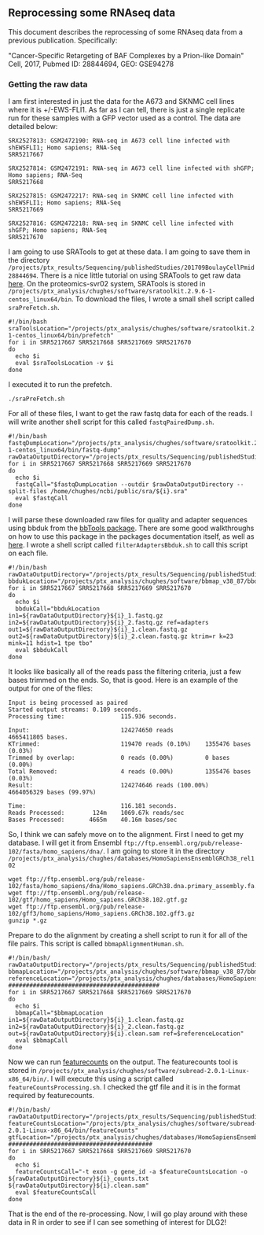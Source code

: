 ## Reprocessing some RNAseq data

This document describes the reprocessing of some RNAseq data from a previous publication. Specifically:

"Cancer-Specific Retargeting of BAF Complexes by a Prion-like Domain"
Cell, 2017, Pubmed ID: 28844694, GEO: GSE94278

### Getting the raw data

I am first interested in just the data for the A673 and SKNMC cell lines where it is +/-EWS-FLI1. As far as I can tell, there is just a single replicate run for these samples with a GFP vector used as a control. The data are detailed below:

```
SRX2527813: GSM2472190: RNA-seq in A673 cell line infected with shEWSFLI1; Homo sapiens; RNA-Seq
SRR5217667

SRX2527814: GSM2472191: RNA-seq in A673 cell line infected with shGFP; Homo sapiens; RNA-Seq
SRR5217668

SRX2527815: GSM2472217: RNA-seq in SKNMC cell line infected with shEWSFLI1; Homo sapiens; RNA-Seq
SRR5217669

SRX2527816: GSM2472218: RNA-seq in SKNMC cell line infected with shGFP; Homo sapiens; RNA-Seq
SRR5217670
```

I am going to use SRATools to get at these data. I am going to save them in the directory `/projects/ptx_results/Sequencing/publishedStudies/201709BoulayCellPmid28844694`. There is a nice little tutorial on using SRATools to get raw data [here](https://www.biostars.org/p/111040/). On the proteomics-svr02 system, SRATools is stored in `/projects/ptx_analysis/chughes/software/sratoolkit.2.9.6-1-centos_linux64/bin`. To download the files, I wrote a small shell script called `sraPreFetch.sh`.

```shell
#!/bin/bash
sraToolsLocation="/projects/ptx_analysis/chughes/software/sratoolkit.2.9.6-1-centos_linux64/bin/prefetch"
for i in SRR5217667 SRR5217668 SRR5217669 SRR5217670
do
  echo $i
  eval $sraToolsLocation -v $i
done
```

I executed it to run the prefetch.

```shell
./sraPreFetch.sh
```

For all of these files, I want to get the raw fastq data for each of the reads. I will write another shell script for this called `fastqPairedDump.sh`.

```shell
#!/bin/bash
fastqDumpLocation="/projects/ptx_analysis/chughes/software/sratoolkit.2.9.6-1-centos_linux64/bin/fastq-dump"
rawDataOutputDirectory="/projects/ptx_results/Sequencing/publishedStudies/201709BoulayCellPmid28844694/"
for i in SRR5217667 SRR5217668 SRR5217669 SRR5217670
do
  echo $i
  fastqCall="$fastqDumpLocation --outdir $rawDataOutputDirectory --split-files /home/chughes/ncbi/public/sra/${i}.sra"
  eval $fastqCall
done
```

I will parse these downloaded raw files for quality and adapter sequences using bbduk from the [bbTools package](https://sourceforge.net/projects/bbmap/). There are some good walkthroughs on how to use this package in the packages documentation itself, as well as [here](https://jgi.doe.gov/data-and-tools/bbtools/bb-tools-user-guide/). I wrote a shell script called `filterAdaptersBbduk.sh` to call this script on each file.

```shell
#!/bin/bash
rawDataOutputDirectory="/projects/ptx_results/Sequencing/publishedStudies/201709BoulayCellPmid28844694/"
bbdukLocation="/projects/ptx_analysis/chughes/software/bbmap_v38_87/bbduk.sh"
for i in SRR5217667 SRR5217668 SRR5217669 SRR5217670
do
  echo $i
  bbdukCall="bbdukLocation in1=${rawDataOutputDirectory}${i}_1.fastq.gz in2=${rawDataOutputDirectory}${i}_2.fastq.gz ref=adapters out1=${rawDataOutputDirectory}${i}_1.clean.fastq.gz out2=${rawDataOutputDirectory}${i}_2.clean.fastq.gz ktrim=r k=23 mink=11 hdist=1 tpe tbo"
  eval $bbdukCall
done
```

It looks like basically all of the reads pass the filtering criteria, just a few bases trimmed on the ends. So, that is good. Here is an example of the output for one of the files:

```
Input is being processed as paired
Started output streams: 0.109 seconds.
Processing time:                115.936 seconds.

Input:                          124274650 reads                 4665411805 bases.
KTrimmed:                       119470 reads (0.10%)    1355476 bases (0.03%)
Trimmed by overlap:             0 reads (0.00%)         0 bases (0.00%)
Total Removed:                  4 reads (0.00%)         1355476 bases (0.03%)
Result:                         124274646 reads (100.00%)       4664056329 bases (99.97%)

Time:                           116.181 seconds.
Reads Processed:        124m    1069.67k reads/sec
Bases Processed:       4665m    40.16m bases/sec
```

So, I think we can safely move on to the alignment. First I need to get my database. I will get it from Ensembl `ftp://ftp.ensembl.org/pub/release-102/fasta/homo_sapiens/dna/`. I am going to store it in the directory `/projects/ptx_analysis/chughes/databases/HomoSapiensEnsemblGRCh38_rel102`

```shell
wget ftp://ftp.ensembl.org/pub/release-102/fasta/homo_sapiens/dna/Homo_sapiens.GRCh38.dna.primary_assembly.fa.gz
wget ftp://ftp.ensembl.org/pub/release-102/gtf/homo_sapiens/Homo_sapiens.GRCh38.102.gtf.gz
wget ftp://ftp.ensembl.org/pub/release-102/gff3/homo_sapiens/Homo_sapiens.GRCh38.102.gff3.gz
gunzip *.gz
```

Prepare to do the alignment by creating a shell script to run it for all of the file pairs. This script is called `bbmapAlignmentHuman.sh`.

```shell
#!/bin/bash/
rawDataOutputDirectory="/projects/ptx_results/Sequencing/publishedStudies/201709BoulayCellPmid28844694/"
bbmapLocation="/projects/ptx_analysis/chughes/software/bbmap_v38_87/bbmap.sh"
referenceLocation="/projects/ptx_analysis/chughes/databases/HomoSapiensEnsemblGRCh38_rel102/Homo_sapiens.GRCh38.dna.primary_assembly.fa"
###########################################
for i in SRR5217667 SRR5217668 SRR5217669 SRR5217670
do
  echo $i
  bbmapCall="$bbmapLocation in1=${rawDataOutputDirectory}${i}_1.clean.fastq.gz in2=${rawDataOutputDirectory}${i}_2.clean.fastq.gz out=${rawDataOutputDirectory}${i}.clean.sam ref=$referenceLocation"
  eval $bbmapCall
done
```

Now we can run [featurecounts](http://bioinf.wehi.edu.au/featureCounts/) on the output. The featurecounts tool is stored in `/projects/ptx_analysis/chughes/software/subread-2.0.1-Linux-x86_64/bin/`. I will execute this using a script called `featureCountsProcessing.sh`. I checked the gtf file and it is in the format required by featurecounts.

```shell
#!/bin/bash/
rawDataOutputDirectory="/projects/ptx_results/Sequencing/publishedStudies/201709BoulayCellPmid28844694/"
featureCountsLocation="/projects/ptx_analysis/chughes/software/subread-2.0.1-Linux-x86_64/bin/featureCounts"
gtfLocation="/projects/ptx_analysis/chughes/databases/HomoSapiensEnsemblGRCh38_rel102/Homo_sapiens.GRCh38.102.gtf"
#########################################
for i in SRR5217667 SRR5217668 SRR5217669 SRR5217670
do
  echo $i
  featureCountsCall="-t exon -g gene_id -a $featureCountsLocation -o ${rawDataOutputDirectory}${i}_counts.txt ${rawDataOutputDirectory}${i}.clean.sam"
  eval $featureCountsCall
done
```

That is the end of the re-processing. Now, I will go play around with these data in R in order to see if I can see something of interest for DLG2!

